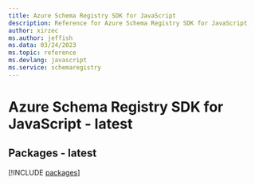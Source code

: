 ```yaml
---
title: Azure Schema Registry SDK for JavaScript
description: Reference for Azure Schema Registry SDK for JavaScript
author: xirzec
ms.author: jeffish
ms.data: 03/24/2023
ms.topic: reference
ms.devlang: javascript
ms.service: schemaregistry
---
```

# Azure Schema Registry SDK for JavaScript - latest
## Packages - latest
[!INCLUDE [packages](schema-registry-index.md)]